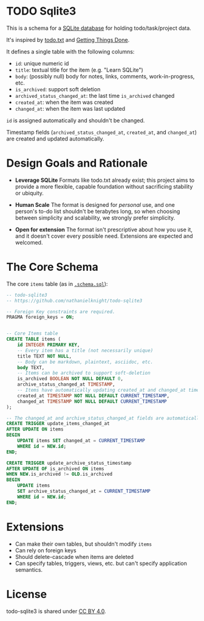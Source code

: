 # TODO Sqlite3

This is a schema for a [SQLite database](https://sqlite.org/) for holding todo/task/project data.

It's inspired by [todo.txt](http://todotxt.org/) and [Getting Things Done](https://en.wikipedia.org/wiki/Getting_Things_Done).

It defines a single table with the following columns:

- `id`: unique numeric id
- `title`: textual title for the item (e.g. "Learn SQLite")
- `body`: (possibly null) body for notes, links, comments, work-in-progress, etc.
- `is_archived`: support soft deletion
- `archived_status_changed_at`: the last time `is_archived` changed
- `created_at`: when the item was created
- `changed_at`: when the item was last updated

`id` is assigned automatically and shouldn't be changed.

Timestamp fields (`archived_status_changed_at`, `created_at`, and `changed_at`) are created and updated automatically.



# Design Goals and Rationale

- **Leverage SQLite** Formats like todo.txt already exist; this project aims to provide a more flexible, capable foundation without sacrificing stability or ubiquity. 

- **Human Scale** The format is designed for _personal_ use, and one person's to-do list shouldn't be terabytes long, so when choosing between simplicity and scalability, we strongly prefer simplicity.

- **Open for extension** The format isn't prescriptive about how you use it, and it doesn't cover every possible need. Extensions are expected and welcomed.


# The Core Schema

The core `items` table (as in [`.schema.sql`](./schema.sql)):

```sql
-- todo-sqlite3
-- https://github.com/nathanielknight/todo-sqlite3

-- Foreign Key constraints are required.
PRAGMA foreign_keys = ON;


-- Core Items table
CREATE TABLE items (
    id INTEGER PRIMARY KEY,
    -- Every item has a title (not necessarily unique)
    title TEXT NOT NULL,
    -- Body can be markdown, plaintext, asciidoc, etc.
    body TEXT,
    -- Items can be archived to support soft-deletion
    is_archived BOOLEAN NOT NULL DEFAULT 0,
    archive_status_changed_at TIMESTAMP,
    -- Items have automatically updating created_at and changed_at timestamps
    created_at TIMESTAMP NOT NULL DEFAULT CURRENT_TIMESTAMP,
    changed_at TIMESTAMP NOT NULL DEFAULT CURRENT_TIMESTAMP
);

-- The changed_at and archive_status_changed_at fields are automatically updated.
CREATE TRIGGER update_items_changed_at 
AFTER UPDATE ON items
BEGIN
    UPDATE items SET changed_at = CURRENT_TIMESTAMP
    WHERE id = NEW.id;
END;

CREATE TRIGGER update_archive_status_timestamp
AFTER UPDATE OF is_archived ON items
WHEN NEW.is_archived != OLD.is_archived
BEGIN
    UPDATE items 
    SET archive_status_changed_at = CURRENT_TIMESTAMP
    WHERE id = NEW.id;
END;
```

# Extensions

- Can make their own tables, but shouldn't modify `items`
- Can rely on foreign keys
- Should delete-cascade when items are deleted
- Can specify tables, triggers, views, etc. but can't specify application semantics.


# License

todo-sqlite3 is shared under [CC BY 4.0](https://creativecommons.org/licenses/by/4.0/).
